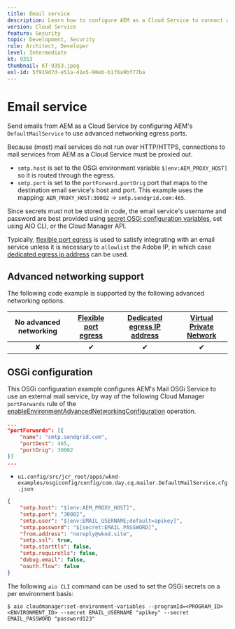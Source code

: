 ```yaml
---
title: Email service
description: Learn how to configure AEM as a Cloud Service to connect with an email service using egress ports.
version: Cloud Service
feature: Security
topic: Development, Security
role: Architect, Developer
level: Intermediate
kt: 9353
thumbnail: KT-9353.jpeg
exl-id: 5f919d7d-e51a-41e5-90eb-b1f6a9bf77ba
---
```

# Email service

Send emails from AEM as a Cloud Service by configuring AEM's `DefaultMailService` to use advanced networking egress ports.

Because (most) mail services do not run over HTTP/HTTPS, connections to mail services from AEM as a Cloud Service must be proxied out.

+ `smtp.host` is set to the OSGi environment variable `$[env:AEM_PROXY_HOST]` so it is routed through the egress.
+ `smtp.port` is set to the `portForward.portOrig` port that maps to the destination email service's host and port. This example uses the mapping: `AEM_PROXY_HOST:30002` &rarr; `smtp.sendgrid.com:465`.

Since secrets must not be stored in code, the email service's username and password are best provided using [secret OSGi configuration variables](https://experienceleague.adobe.com/docs/experience-manager-cloud-service/implementing/deploying/configuring-osgi.html#secret-configuration-values), set using AIO CLI, or the Cloud Manager API.

Typically, [flexible port egress](../flexible-port-egress.md) is used to satisfy integrating with an email service unless it is necessary to `allowlist` the Adobe IP, in which case [dedicated egress ip address](../dedicated-egress-ip-address.md) can be used.

## Advanced networking support

The following code example is supported by the following advanced networking options.

| No advanced networking | [Flexible port egress](../flexible-port-egress.md) | [Dedicated egress IP address](../dedicated-egress-ip-address.md) | [Virtual Private Network](../vpn.md) |
|:-----:|:-----:|:------:|:---------:|
| &#10008; | &#10004; | &#10004; | &#10004; |

## OSGi configuration

This OSGi configuration example configures AEM's Mail OSGi Service to use an external mail service, by way of the following Cloud Manager `portForwards` rule of the [enableEnvironmentAdvancedNetworkingConfiguration](https://www.adobe.io/experience-cloud/cloud-manager/reference/api/#operation/enableEnvironmentAdvancedNetworkingConfiguration) operation.

```json
...
"portForwards": [{
    "name": "smtp.sendgrid.com",
    "portDest": 465,
    "portOrig": 30002
}]
...
```

+ `ui.config/src/jcr_root/apps/wknd-examples/osgiconfig/config/com.day.cq.mailer.DefaultMailService.cfg.json`

```json
{
    "smtp.host": "$[env:AEM_PROXY_HOST]",
    "smtp.port": "30002",
    "smtp.user": "$[env:EMAIL_USERNAME;default=apikey]",
    "smtp.password": "$[secret:EMAIL_PASSWORD]",
    "from.address": "noreply@wknd.site",
    "smtp.ssl": true,
    "smtp.starttls": false, 
    "smtp.requiretls": false,
    "debug.email": false,
    "oauth.flow": false
}
```

The following `aio CLI` command can be used to set the OSGi secrets on a per environment basis:

```shell
$ aio cloudmanager:set-environment-variables --programId=<PROGRAM_ID> <ENVIRONMENT_ID> --secret EMAIL_USERNAME "apikey" --secret EMAIL_PASSWORD "password123"
```

